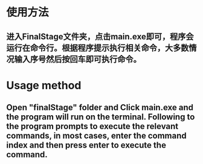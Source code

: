 # 使用方法

## 进入FinalStage文件夹，点击main.exe即可，程序会运行在命令行。根据程序提示执行相关命令，大多数情况输入序号然后按回车即可执行命令。

# Usage method

## Open "finalStage" folder and Click main.exe and the program will run on the terminal. Following to the program prompts to execute the relevant commands, in most cases, enter the command index and then press enter to execute the command.

